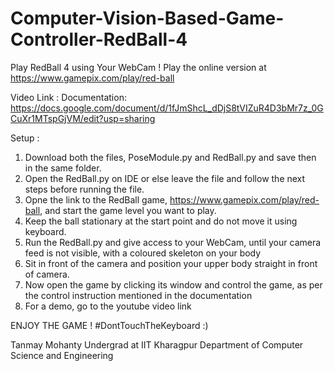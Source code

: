 # Computer-Vision-Based-Game-Controller-RedBall-4
Play RedBall 4 using Your WebCam !
Play the online version at https://www.gamepix.com/play/red-ball

Video Link : 
Documentation: https://docs.google.com/document/d/1fJmShcL_dDjS8tVIZuR4D3bMr7z_0GCuXr1MTspGjVM/edit?usp=sharing

Setup :
1. Download both the files, PoseModule.py and RedBall.py and save then in the same folder.
2. Open the RedBall.py on IDE or else leave the file and follow the next steps before running the file.
3. Opne the link to the RedBall game, https://www.gamepix.com/play/red-ball, and start the game level you want to play.
4. Keep the ball stationary at the start point and do not move it using keyboard.
5. Run the RedBall.py and give access to your WebCam, until your camera feed is not visible, with a coloured skeleton on your body
6. Sit in front of the camera and position your upper body straight in front of camera.
7. Now open the game by clicking its window and control the game, as per the control instruction mentioned in the documentation
8. For a demo, go to the youtube video link

ENJOY THE GAME !
#DontTouchTheKeyboard :)

Tanmay Mohanty
Undergrad at IIT Kharagpur
Department of Computer Science and Engineering
